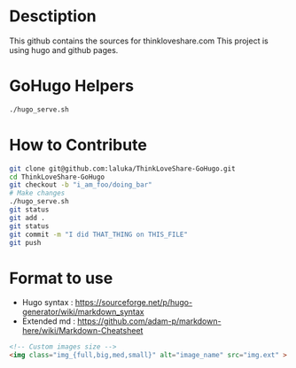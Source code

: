 # Desctiption

This github contains the sources for thinkloveshare.com
This project is using hugo and github pages.

# GoHugo Helpers

```bash
./hugo_serve.sh
```

# How to Contribute

```bash
git clone git@github.com:laluka/ThinkLoveShare-GoHugo.git
cd ThinkLoveShare-GoHugo
git checkout -b "i_am_foo/doing_bar"
# Make changes
./hugo_serve.sh
git status
git add .
git status
git commit -m "I did THAT_THING on THIS_FILE"
git push
```

# Format to use

- Hugo syntax : https://sourceforge.net/p/hugo-generator/wiki/markdown_syntax
- Extended md : https://github.com/adam-p/markdown-here/wiki/Markdown-Cheatsheet

```html
<!-- Custom images size -->
<img class="img_{full,big,med,small}" alt="image_name" src="img.ext" >
```
